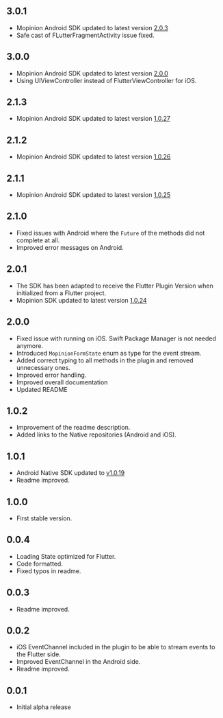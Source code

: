 ## 3.0.1
* Mopinion Android SDK updated to latest version [2.0.3](https://github.com/Mopinion-com/mopinion-sdk-android)
* Safe cast of FLutterFragmentActivity issue fixed.

## 3.0.0
* Mopinion Android SDK updated to latest version [2.0.0](https://github.com/Mopinion-com/mopinion-sdk-android)
* Using UIViewController instead of FlutterViewController for iOS.

## 2.1.3
* Mopinion Android SDK updated to latest version [1.0.27](https://github.com/Mopinion-com/mopinion-sdk-android)

## 2.1.2
* Mopinion Android SDK updated to latest version [1.0.26](https://github.com/Mopinion-com/mopinion-sdk-android)

## 2.1.1
* Mopinion Android SDK updated to latest version [1.0.25](https://github.com/Mopinion-com/mopinion-sdk-android)

## 2.1.0
* Fixed issues with Android where the `Future` of the methods did not complete at all.
* Improved error messages on Android.

## 2.0.1
* The SDK has been adapted to receive the Flutter Plugin Version when initialized from a Flutter project.
* Mopinion SDK updated to latest version [1.0.24](https://github.com/Mopinion-com/mopinion-sdk-android)

## 2.0.0
* Fixed issue with running on iOS. Swift Package Manager is not needed anymore.
* Introduced `MopinionFormState` enum as type for the event stream.
* Added correct typing to all methods in the plugin and removed unnecessary ones.
* Improved error handling.
* Improved overall documentation
* Updated README

## 1.0.2
* Improvement of the readme description.
* Added links to the Native repositories (Android and iOS).

## 1.0.1
* Android Native SDK updated to [v1.0.19](https://github.com/Mopinion-com/mopinion-sdk-android)
* Readme improved.

## 1.0.0
* First stable version.

## 0.0.4
* Loading State optimized for Flutter.
* Code formatted.
* Fixed typos in readme.

## 0.0.3
* Readme improved.

## 0.0.2
* iOS EventChannel included in the plugin to be able to stream events to the Flutter side.
* Improved EventChannel in the Android side.
* Readme improved.

## 0.0.1
* Initial alpha release






